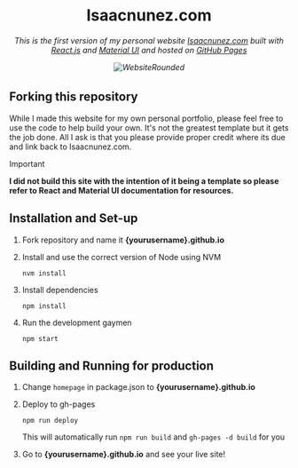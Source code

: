  <h1 align="center">Isaacnunez.com</h1>
<h6 align="center"> 
This is the first version of my personal website <a href="https://isaacnunez.com" target="_blank" rel="noreferrer">Isaacnunez.com</a> built with <a href="https://react.dev/" target="_blank" rel="noreferrer">React.js</a> and <a href="https://mui.com/material-ui/" target="_blank" rel="noreferrer">Material UI</a> and hosted on <a href="https://pages.github.com/" target="_blank" rel="noreferrer">GitHub Pages </a>

 


![WebsiteRounded](https://github.com/Izesik/Izesik.github.io/assets/45981281/9b920e54-4d68-4f1e-929a-7392f0d76800)


## Forking this repository
While I made this website for my own personal portfolio, please feel free to use the code to help build your own. It's not the greatest template but it gets the job done. 
All I ask is that you please provide proper credit where its due and link back to Isaacnunez.com. 
> [!IMPORTANT]
> **I did not build this site with the intention of it being a template so please refer to React and Material UI documentation for resources.**

## Installation and Set-up
1. Fork repository and name it  **{yourusername}.github.io**

2. Install and use the correct version of Node using NVM
   
   ```
   nvm install
   ```

3. Install dependencies

   ```
   npm install
   ```
   
4. Run the development gaymen

   ```
   npm start
   ```

## Building and Running for production
1. Change `homepage` in package.json to **{yourusername}.github.io**
1. Deploy to gh-pages

   ```
   npm run deploy
   ```
   This will automatically run `npm run build` and `gh-pages -d build` for you

2. Go to **{yourusername}.github.io** and see your live site!
   
